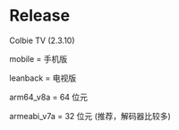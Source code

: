 # Release

Colbie TV (2.3.10)

mobile = 手机版

leanback = 电视版


arm64_v8a = 64 位元

armeabi_v7a = 32 位元 (推荐，解码器比较多)
